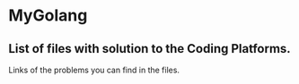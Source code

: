 # MyGolang

## List of files with solution to the Coding Platforms.

Links of the problems you can find in the files.
